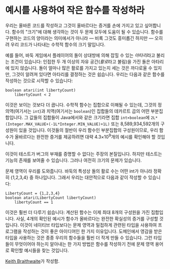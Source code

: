 # 예시를 사용하여 작은 함수를 작성하라

우리는 올바른 코드를 작성하고 그것이 올바르다는 증거를 손에 가지고 있고 싶어합니다. 함수의 "크기"에 대해 생각하는 것이 두 문제 모두에 도움이 될 수 있습니다. 함수를 구현하는 코드의 양이라는 의미에서가 아니라 — 비록 그것도 흥미롭긴 하지만 — 오히려 우리 코드가 나타내는 수학적 함수의 크기 말입니다.

예를 들어, 바둑 게임에서 플레이어의 돌이 상대방에 의해 잡힐 수 있는 *아타리*라고 불리는 조건이 있습니다: 인접한 두 개 이상의 자유 공간(*활로*라고 불림)을 가진 돌은 아타리에 있지 않습니다. 돌이 얼마나 많은 활로를 가지고 있는지 세는 것은 까다로울 수 있지만, 그것이 알려져 있다면 아타리를 결정하는 것은 쉽습니다. 우리는 다음과 같은 함수를 작성하는 것으로 시작할 수 있습니다:

```
boolean atari(int libertyCount)
    libertyCount < 2
```

이것은 보이는 것보다 더 큽니다. 수학적 함수는 집합으로 이해될 수 있는데, 그것의 정의역(여기서는 `int`)과 치역(여기서는 `boolean`)인 집합들의 데카르트 곱의 어떤 부분집합입니다. 그 값들의 집합들이 Java에서와 같은 크기라면 집합 `int×boolean`에 `2L*(Integer.MAX_VALUE+(-1L*Integer.MIN_VALUE)+1L)` 또는 8,589,934,592개의 구성원이 있을 것입니다. 이것들의 절반이 우리 함수인 부분집합의 구성원이므로, 우리 함수가 올바르다는 완전한 증거를 제공하려면 대략 4.3×10<sup>9</sup>개의 예시를 확인해야 할 것입니다.

이것이 테스트가 버그의 부재를 증명할 수 없다는 주장의 본질입니다. 하지만 테스트는 기능의 존재를 보여줄 수 있습니다. 그러나 여전히 크기의 문제가 있습니다.

문제 영역이 우리를 도와줍니다. 바둑의 특성상 돌의 활로 수는 어떤 int가 아니라 정확히 {1,2,3,4} 중 하나입니다. 그래서 우리는 대안적으로 다음과 같이 작성할 수 있습니다:

```
LibertyCount = {1,2,3,4} 
boolean atari(LibertyCount libertyCount)
    libertyCount == 1
```

이것은 훨씬 더 다루기 쉽습니다: 계산된 함수는 이제 최대 8개의 구성원을 가진 집합입니다. 사실, 4개의 확인된 예시가 함수가 올바르다는 완전한 확실성의 증거를 구성할 것입니다. 이것이 네이티브 타입보다는 문제 영역과 밀접하게 관련된 타입을 사용하여 프로그램을 작성하는 것이 좋은 아이디어인 한 가지 이유입니다. 도메인에서 영감을 받은 타입을 사용하는 것은 종종 우리의 함수들을 훨씬 더 작게 만들 수 있습니다. 그런 타입들이 무엇이어야 하는지 알아내는 한 가지 방법은 함수를 작성하기 전에 문제 영역 용어로 확인할 예시들을 찾는 것입니다.

[Keith Braithwaite](http://programmer.97things.oreilly.com/wiki/index.php/Keith_Braithwaite)가 작성함.